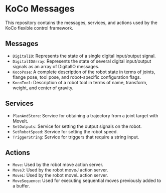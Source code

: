 # KoCo Messages

This repository contains the messages, services, and actions used by the KoCo flexible control framework.

## Messages
* `DigitalIO`: Represents the state of a single digital input/output signal.
* `DigitalIOArray`: Represents the state of several digital input/output signals as an array of DigitalIO messages.
* `KocoPose`: A complete description of the robot state in terms of joints, flange pose, tool pose, and robot-specific configuration flags.
* `KocoTool`: Description of a robot tool in terms of name, transform, weight, and center of gravity.

## Services
* `PlanAndStore`: Service for obtaining a trajectory from a joint target with MoveIt.
* `SetOutputs`: Service for setting the output signals on the robot.
* `SetRobotSpeed`: Service for setting the robot speed.
* `TriggerString`: Service for triggers that require a string input.

## Actions
* `Move`: Used by the robot move action server.
* `MoveJ`: Used by the robot moveJ action server.
* `MoveL`: Used by the robot moveL action server.
* `MoveSequence`: Used for executing sequential moves previously added to a buffer.
